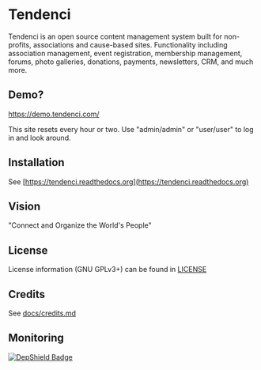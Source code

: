 # Tendenci

Tendenci is an open source content management system built for non-profits, associations and cause-based sites. Functionality including association management, event registration, membership management, forums, photo galleries, donations, payments, newsletters, CRM, and much more.


## Demo?

https://demo.tendenci.com/

This site resets every hour or two. Use "admin/admin" or "user/user" to log in and look around.


## Installation

See [https://tendenci.readthedocs.org](https://tendenci.readthedocs.org)


## Vision

"Connect and Organize the World's People"


## License

License information (GNU GPLv3+) can be found in [LICENSE](https://github.com/tendenci/tendenci/blob/master/LICENSE)


## Credits

See [docs/credits.md](https://tendenci.readthedocs.io/en/latest/credits/credits.html)

## Monitoring

[![DepShield Badge](https://depshield.sonatype.org/badges/tendenci/tendenci/depshield.svg)](https://depshield.github.io)

